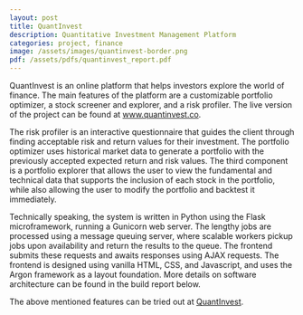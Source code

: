 ```yaml
---
layout: post
title: QuantInvest
description: Quantitative Investment Management Platform
categories: project, finance
image: /assets/images/quantinvest-border.png
pdf: /assets/pdfs/quantinvest_report.pdf
---
```


QuantInvest is an online platform that helps investors explore the world of finance. The main features of the platform are a customizable portfolio optimizer, a stock screener and explorer, and a risk profiler. The live version of the project can be found at www.quantinvest.co. 

The risk profiler is an interactive questionnaire that guides the client through finding acceptable risk and return values for their investment. The portfolio optimizer uses historical market data to generate a portfolio with the previously accepted expected return and risk values. The third component is a portfolio explorer that allows the user to view the fundamental and technical data that supports the inclusion of each stock in the portfolio, while also allowing the user to modify the portfolio and backtest it immediately.

Technically speaking, the system is written in Python using the Flask microframework, running a Gunicorn web server. The lengthy jobs are processed using a message queuing server, where scalable workers pickup jobs upon availability and return the results to the queue. The frontend submits these requests and awaits responses using AJAX requests. The frontend is designed using vanilla HTML, CSS, and Javascript, and uses the Argon framework as a layout foundation. More details on software architecture can be found in the build report below.

The above mentioned features can be tried out at [QuantInvest](http://www.quantinvest.co).